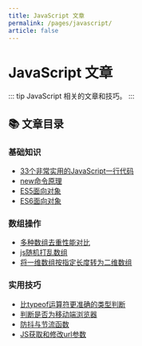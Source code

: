 ```yaml
---
title: JavaScript 文章
permalink: /pages/javascript/
article: false
---
```


# JavaScript 文章

::: tip
JavaScript 相关的文章和技巧。
:::

## 📚 文章目录

### 基础知识

- [33个非常实用的JavaScript一行代码](01.33个非常实用的JavaScript一行代码.md)
- [new命令原理](02.new命令原理.md)
- [ES5面向对象](03.ES5面向对象.md)
- [ES6面向对象](04.ES6面向对象.md)

### 数组操作

- [多种数组去重性能对比](06.多种数组去重性能对比.md)
- [js随机打乱数组](50.js随机打乱数组.md)
- [将一维数组按指定长度转为二维数组](70.将一维数组按指定长度转为二维数组.md)

### 实用技巧

- [比typeof运算符更准确的类型判断](100.比typeof运算符更准确的类型判断.md)
- [判断是否为移动端浏览器](60.判断是否为移动端浏览器.md)
- [防抖与节流函数](80.防抖与节流函数.md)
- [JS获取和修改url参数](90.JS获取和修改url参数.md)
